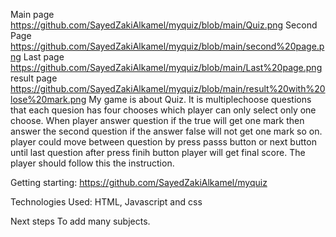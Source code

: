 Main page    https://github.com/SayedZakiAlkamel/myquiz/blob/main/Quiz.png
Second Page  https://github.com/SayedZakiAlkamel/myquiz/blob/main/second%20page.png
Last page    https://github.com/SayedZakiAlkamel/myquiz/blob/main/Last%20page.png
 result page https://github.com/SayedZakiAlkamel/myquiz/blob/main/result%20with%20lose%20mark.png
My game is about Quiz. It is multiplechoose questions that each quesion has four chooses which player can only select only one choose.
When player answer question if the true will get one mark then answer the second question if the answer false will not get one mark so on. player could move between question by press passs button or next button until last question after press finih button player will get final score.
The player should follow this the instruction.

Getting starting: https://github.com/SayedZakiAlkamel/myquiz
 

Technologies Used: HTML, Javascript and css

Next steps
To add many subjects.

